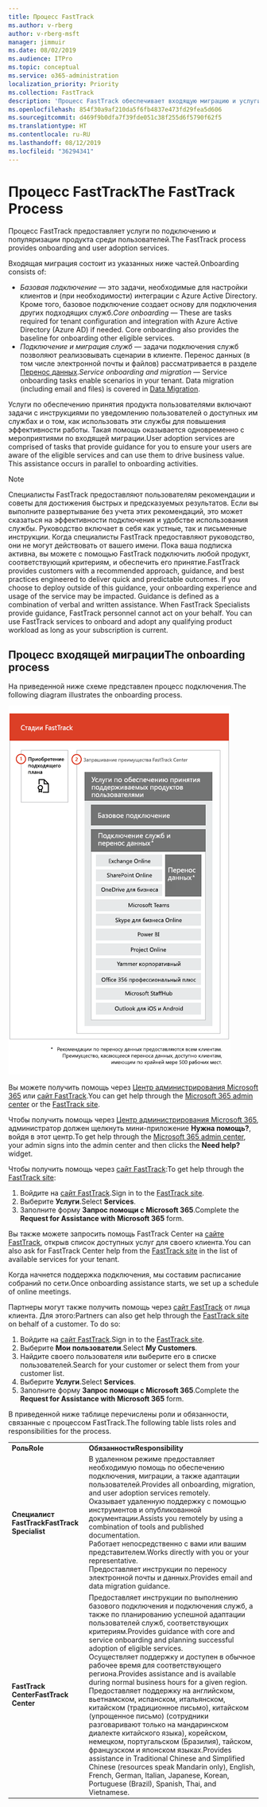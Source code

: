 ```yaml
---
title: Процесс FastTrack
ms.author: v-rberg
author: v-rberg-msft
manager: jimmuir
ms.date: 08/02/2019
ms.audience: ITPro
ms.topic: conceptual
ms.service: o365-administration
localization_priority: Priority
ms.collection: FastTrack
description: 'Процесс FastTrack обеспечивает входящую миграцию и услуги по популяризации продукта среди пользователей. '
ms.openlocfilehash: 854f30a9af210da5f6fb4837e473fd29fea5d606
ms.sourcegitcommit: d469f9b0dfa7f39fde051c38f255d6f5790f62f5
ms.translationtype: HT
ms.contentlocale: ru-RU
ms.lasthandoff: 08/12/2019
ms.locfileid: "36294341"
---
```

# <a name="the-fasttrack-process"></a><span data-ttu-id="ec52f-103">Процесс FastTrack</span><span class="sxs-lookup"><span data-stu-id="ec52f-103">The FastTrack Process</span></span>

<span data-ttu-id="ec52f-104">Процесс FastTrack предоставляет услуги по подключению и популяризации продукта среди пользователей.</span><span class="sxs-lookup"><span data-stu-id="ec52f-104">The FastTrack process provides onboarding and user adoption services.</span></span> 
  
<span data-ttu-id="ec52f-105">Входящая миграция состоит из указанных ниже частей.</span><span class="sxs-lookup"><span data-stu-id="ec52f-105">Onboarding consists of:</span></span>
  
- <span data-ttu-id="ec52f-p101">*Базовая подключение* — это задачи, необходимые для настройки клиентов и (при необходимости) интеграции с Azure Active Directory. Кроме того, базовое подключение создает основу для подключения других подходящих служб.</span><span class="sxs-lookup"><span data-stu-id="ec52f-p101">*Core onboarding* — These are tasks required for tenant configuration and integration with Azure Active Directory (Azure AD) if needed. Core onboarding also provides the baseline for onboarding other eligible services.</span></span> 
- <span data-ttu-id="ec52f-p102">*Подключение и миграция служб* — задачи подключения служб позволяют реализовывать сценарии в клиенте. Перенос данных (в том числе электронной почты и файлов) рассматривается в разделе [Перенос данных](O365-data-migration.md).</span><span class="sxs-lookup"><span data-stu-id="ec52f-p102">*Service onboarding and migration* — Service onboarding tasks enable scenarios in your tenant. Data migration (including email and files) is covered in [Data Migration](O365-data-migration.md).</span></span> 
    
<span data-ttu-id="ec52f-p103">Услуги по обеспечению принятия продукта пользователями включают задачи с инструкциями по уведомлению пользователей о доступных им службах и о том, как использовать эти службы для повышения эффективности работы. Такая помощь оказывается одновременно с мероприятиями по входящей миграции.</span><span class="sxs-lookup"><span data-stu-id="ec52f-p103">User adoption services are comprised of tasks that provide guidance for you to ensure your users are aware of the eligible services and can use them to drive business value. This assistance occurs in parallel to onboarding activities.</span></span>
  
> [!NOTE]
> <span data-ttu-id="ec52f-p104">Специалисты FastTrack предоставляют пользователям рекомендации и советы для достижения быстрых и предсказуемых результатов. Если вы выполните развертывание без учета этих рекомендаций, это может сказаться на эффективности подключения и удобстве использования службы. Руководство включает в себя как устные, так и письменные инструкции. Когда специалисты FastTrack предоставляют руководство, они не могут действовать от вашего имени. Пока ваша подписка активна, вы можете с помощью FastTrack подключить любой продукт, соответствующий критериям, и обеспечить его принятие.</span><span class="sxs-lookup"><span data-stu-id="ec52f-p104">FastTrack provides customers with a recommended approach, guidance, and best practices engineered to deliver quick and predictable outcomes. If you choose to deploy outside of this guidance, your onboarding experience and usage of the service may be impacted. Guidance is defined as a combination of verbal and written assistance. When FastTrack Specialists provide guidance, FastTrack personnel cannot act on your behalf. You can use FastTrack services to onboard and adopt any qualifying product workload as long as your subscription is current.</span></span> 
  
## <a name="the-onboarding-process"></a><span data-ttu-id="ec52f-117">Процесс входящей миграции</span><span class="sxs-lookup"><span data-stu-id="ec52f-117">The onboarding process</span></span>

<span data-ttu-id="ec52f-118">На приведенной ниже схеме представлен процесс подключения.</span><span class="sxs-lookup"><span data-stu-id="ec52f-118">The following diagram illustrates the onboarding process.</span></span>
  
![График использования преимущества подключения](media/O365-Onboarding-Timeline.png)
  
<span data-ttu-id="ec52f-120">Вы можете получить помощь через [Центр администрирования Microsoft 365](https://go.microsoft.com/fwlink/?linkid=2032704) или [сайт FastTrack](https://go.microsoft.com/fwlink/?linkid=780698).</span><span class="sxs-lookup"><span data-stu-id="ec52f-120">You can get help through the [Microsoft 365 admin center](https://go.microsoft.com/fwlink/?linkid=2032704) or the [FastTrack site](https://go.microsoft.com/fwlink/?linkid=780698).</span></span> 

<span data-ttu-id="ec52f-121">Чтобы получить помощь через [Центр администрирования Microsoft 365](https://go.microsoft.com/fwlink/?linkid=2032704), администратор должен щелкнуть мини-приложение **Нужна помощь?**, войдя в этот центр.</span><span class="sxs-lookup"><span data-stu-id="ec52f-121">To get help through the [Microsoft 365 admin center](https://go.microsoft.com/fwlink/?linkid=2032704), your admin signs into the admin center and then clicks the **Need help?** widget.</span></span> 

<span data-ttu-id="ec52f-122">Чтобы получить помощь через [сайт FastTrack](https://go.microsoft.com/fwlink/?linkid=780698):</span><span class="sxs-lookup"><span data-stu-id="ec52f-122">To get help through the [FastTrack site](https://go.microsoft.com/fwlink/?linkid=780698):</span></span> 
1.  <span data-ttu-id="ec52f-123">Войдите на [сайт FastTrack](https://go.microsoft.com/fwlink/?linkid=780698).</span><span class="sxs-lookup"><span data-stu-id="ec52f-123">Sign in to the [FastTrack site](https://go.microsoft.com/fwlink/?linkid=780698).</span></span> 
2.  <span data-ttu-id="ec52f-124">Выберите **Услуги**.</span><span class="sxs-lookup"><span data-stu-id="ec52f-124">Select **Services**.</span></span>
3.  <span data-ttu-id="ec52f-125">Заполните форму **Запрос помощи с Microsoft 365**.</span><span class="sxs-lookup"><span data-stu-id="ec52f-125">Complete the **Request for Assistance with Microsoft 365** form.</span></span> 
  
 <span data-ttu-id="ec52f-126">Вы также можете запросить помощь FastTrack Center на [сайте FastTrack](https://go.microsoft.com/fwlink/?linkid=780698), открыв список доступных услуг для своего клиента.</span><span class="sxs-lookup"><span data-stu-id="ec52f-126">You can also ask for FastTrack Center help from the [FastTrack site](https://go.microsoft.com/fwlink/?linkid=780698) in the list of available services for your tenant.</span></span> 
    
 <span data-ttu-id="ec52f-127">Когда начнется поддержка подключения, мы составим расписание собраний по сети.</span><span class="sxs-lookup"><span data-stu-id="ec52f-127">Once onboarding assistance starts, we set up a schedule of online meetings.</span></span>
    
<span data-ttu-id="ec52f-p105">Партнеры могут также получить помощь через [сайт FastTrack](https://go.microsoft.com/fwlink/?linkid=780698) от лица клиента. Для этого:</span><span class="sxs-lookup"><span data-stu-id="ec52f-p105">Partners can also get help through the [FastTrack site](https://go.microsoft.com/fwlink/?linkid=780698) on behalf of a customer. To do so:</span></span>
1.  <span data-ttu-id="ec52f-130">Войдите на [сайт FastTrack](https://go.microsoft.com/fwlink/?linkid=780698).</span><span class="sxs-lookup"><span data-stu-id="ec52f-130">Sign in to the [FastTrack site](https://go.microsoft.com/fwlink/?linkid=780698).</span></span> 
2.  <span data-ttu-id="ec52f-131">Выберите **Мои пользователи**.</span><span class="sxs-lookup"><span data-stu-id="ec52f-131">Select **My Customers**.</span></span>
3.  <span data-ttu-id="ec52f-132">Найдите своего пользователя или выберите его в списке пользователей.</span><span class="sxs-lookup"><span data-stu-id="ec52f-132">Search for your customer or select them from your customer list.</span></span>
4.  <span data-ttu-id="ec52f-133">Выберите **Услуги**.</span><span class="sxs-lookup"><span data-stu-id="ec52f-133">Select **Services**.</span></span>
5.  <span data-ttu-id="ec52f-134">Заполните форму **Запрос помощи с Microsoft 365**.</span><span class="sxs-lookup"><span data-stu-id="ec52f-134">Complete the **Request for Assistance with Microsoft 365** form.</span></span> 

<span data-ttu-id="ec52f-135">В приведенной ниже таблице перечислены роли и обязанности, связанные с процессом FastTrack.</span><span class="sxs-lookup"><span data-stu-id="ec52f-135">The following table lists roles and responsibilities for the process.</span></span>
    
|||
|:-----|:-----|
|<span data-ttu-id="ec52f-136">**Роль**</span><span class="sxs-lookup"><span data-stu-id="ec52f-136">**Role**</span></span> <br/> |<span data-ttu-id="ec52f-137">**Обязанности**</span><span class="sxs-lookup"><span data-stu-id="ec52f-137">**Responsibility**</span></span> <br/> |
|<span data-ttu-id="ec52f-138">**Специалист FastTrack**</span><span class="sxs-lookup"><span data-stu-id="ec52f-138">**FastTrack Specialist**</span></span> <br/> |<span data-ttu-id="ec52f-139">В удаленном режиме предоставляет необходимую помощь по обеспечению подключения, миграции, а также адаптации пользователей.</span><span class="sxs-lookup"><span data-stu-id="ec52f-139">Provides all onboarding, migration, and user adoption services remotely.</span></span>  <br/> <span data-ttu-id="ec52f-140">Оказывает удаленную поддержку с помощью инструментов и опубликованной документации.</span><span class="sxs-lookup"><span data-stu-id="ec52f-140">Assists you remotely by using a combination of tools and published documentation.</span></span> <br/> <span data-ttu-id="ec52f-141">Работает непосредственно с вами или вашим представителем.</span><span class="sxs-lookup"><span data-stu-id="ec52f-141">Works directly with you or your representative.</span></span> <br/> <span data-ttu-id="ec52f-142">Предоставляет инструкции по переносу электронной почты и данных.</span><span class="sxs-lookup"><span data-stu-id="ec52f-142">Provides email and data migration guidance.</span></span>|
|<span data-ttu-id="ec52f-143">**FastTrack Center**</span><span class="sxs-lookup"><span data-stu-id="ec52f-143">**FastTrack Center**</span></span>  <br/> |<span data-ttu-id="ec52f-144">Предоставляет инструкции по выполнению базового подключения и подключения служб, а также по планированию успешной адаптации пользователей служб, соответствующих критериям.</span><span class="sxs-lookup"><span data-stu-id="ec52f-144">Provides guidance with core and service onboarding and planning successful adoption of eligible services.</span></span>  <br/> <span data-ttu-id="ec52f-145">Осуществляет поддержку и доступен в обычное рабочее время для соответствующего региона.</span><span class="sxs-lookup"><span data-stu-id="ec52f-145">Provides assistance and is available during normal business hours for a given region.</span></span> <br/> <span data-ttu-id="ec52f-146">Предоставляет поддержку на английском, вьетнамском, испанском, итальянском, китайском (традиционное письмо), китайском (упрощенное письмо) (сотрудники разговаривают только на мандаринском диалекте китайского языка), корейском, немецком, португальском (Бразилия), тайском, французском и японском языках.</span><span class="sxs-lookup"><span data-stu-id="ec52f-146">Provides assistance in Traditional Chinese and Simplified Chinese (resources speak Mandarin only), English, French, German, Italian, Japanese, Korean, Portuguese (Brazil), Spanish, Thai, and Vietnamese.</span></span>|


  

